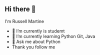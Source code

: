 ## Hi there 👋

I'm Russell Martine



- 🔭 I’m currently is studemt
- 🌱 I’m currently learning Python Git, Java
- 💬 Ask me about Python
- Thank you follow me 



